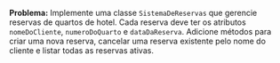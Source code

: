 **Problema:** Implemente uma classe `SistemaDeReservas` que gerencie reservas de quartos de hotel. Cada reserva deve ter os atributos `nomeDoCliente`, `numeroDoQuarto` e `dataDaReserva`. Adicione métodos para criar uma nova reserva, cancelar uma reserva existente pelo nome do cliente e listar todas as reservas ativas.
